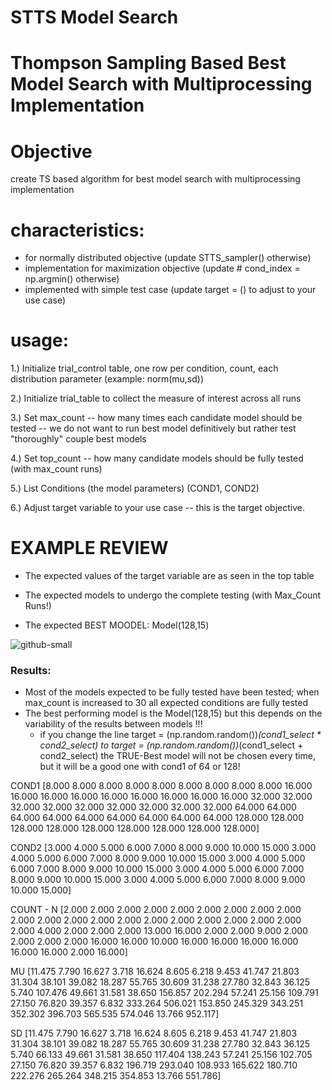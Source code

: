 # STTS Model Search

# Thompson Sampling Based Best Model Search with Multiprocessing Implementation

# Objective
create TS based algorithm for best model search with multiprocessing implementation

# characteristics:
- for normally distributed objective (update STTS_sampler() otherwise)
- implementation for maximization objective (update # cond_index = np.argmin() otherwise)
- implemented with simple test case (update target = () to adjust to your use case)

# usage:

1.) Initialize trial_control table, one row per condition, count, each distribution parameter (example: norm(mu,sd))

2.) Initialize trial_table to collect the measure of interest across all runs

3.) Set max_count -- how many times each candidate model should be tested -- we do not want to run best model definitively but rather test "thoroughly" couple best models

4.) Set top_count -- how many candidate models should be fully tested (with max_count runs)

5.) List Conditions (the model parameters) (COND1, COND2)

6.) Adjust target variable to your use case -- this is the target objective.

# EXAMPLE REVIEW

- The expected values of the target variable are as seen in the top table

- The expected models to undergo the complete testing (with Max_Count Runs!)

- The expected BEST MOODEL: Model(128,15)

![github-small](https://github.com/sebtac/STTS/blob/main/STTS%20Example%20Settings.jpg)

### Results:

- Most of the models expected to be fully tested have been tested; when max_count is increased to 30 all expected conditions are fully tested
- The best performing model is the Model(128,15) but this depends on the variability of the results between models !!!
  - if you change the line target = (np.random.random())*(cond1_select * cond2_select) to target = (np.random.random())*(cond1_select + cond2_select) the TRUE-Best model will not be chosen every time, but it will be a good one with cond1 of 64 or 128!


COND1
[8.000 8.000 8.000 8.000 8.000 8.000 8.000 8.000 8.000 16.000 16.000
  16.000 16.000 16.000 16.000 16.000 16.000 16.000 32.000 32.000 32.000
  32.000 32.000 32.000 32.000 32.000 32.000 64.000 64.000 64.000 64.000
  64.000 64.000 64.000 64.000 64.000 128.000 128.000 128.000 128.000
  128.000 128.000 128.000 128.000 128.000]
 
 COND2
 [3.000 4.000 5.000 6.000 7.000 8.000 9.000 10.000 15.000 3.000 4.000
  5.000 6.000 7.000 8.000 9.000 10.000 15.000 3.000 4.000 5.000 6.000
  7.000 8.000 9.000 10.000 15.000 3.000 4.000 5.000 6.000 7.000 8.000
  9.000 10.000 15.000 3.000 4.000 5.000 6.000 7.000 8.000 9.000 10.000
  15.000]
 
 COUNT - N
 [2.000 2.000 2.000 2.000 2.000 2.000 2.000 2.000 2.000 2.000 2.000 2.000
  2.000 2.000 2.000 2.000 2.000 2.000 2.000 2.000 2.000 4.000 2.000 2.000
  2.000 13.000 16.000 2.000 2.000 9.000 2.000 2.000 2.000 2.000 16.000
  16.000 10.000 16.000 16.000 16.000 16.000 16.000 16.000 2.000 16.000]
 
 MU
 [11.475 7.790 16.627 3.718 16.624 8.605 6.218 9.453 41.747 21.803 31.304
  38.101 39.082 18.287 55.765 30.609 31.238 27.780 32.843 36.125 5.740
  107.476 49.661 31.581 38.650 156.857 202.294 57.241 25.156 109.791
  27.150 76.820 39.357 6.832 333.264 506.021 153.850 245.329 343.251
  352.302 396.703 565.535 574.046 13.766 952.117]
 
 SD
 [11.475 7.790 16.627 3.718 16.624 8.605 6.218 9.453 41.747 21.803 31.304
  38.101 39.082 18.287 55.765 30.609 31.238 27.780 32.843 36.125 5.740
  66.133 49.661 31.581 38.650 117.404 138.243 57.241 25.156 102.705
  27.150 76.820 39.357 6.832 196.719 293.040 108.933 165.622 180.710
  222.276 265.264 348.215 354.853 13.766 551.786]
